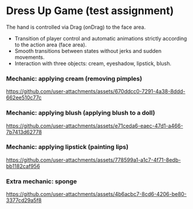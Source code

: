 # Dress Up Game (test assignment)
The hand is controlled via Drag (onDrag) to the face area.
- Transition of player control and automatic animations strictly according to the action area (face area).
- Smooth transitions between states without jerks and sudden movements.
- Interaction with three objects: cream, eyeshadow, lipstick, blush.

### Mechanic: applying cream (removing pimples)
https://github.com/user-attachments/assets/670ddcc0-7291-4a38-8ddd-662ee510c77c

### Mechanic: applying blush (applying blush to a doll)
https://github.com/user-attachments/assets/e71ceda6-eaec-47d1-a466-7b7413d62778

### Mechanic: applying lipstick (painting lips)
https://github.com/user-attachments/assets/778599a1-a1c7-4f71-8edb-bb1182caf956

### Extra mechanic: sponge
https://github.com/user-attachments/assets/4b6acbc7-8cd6-4206-be80-3377cd29a5f8
